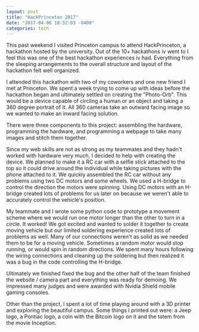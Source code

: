 ```yaml
---
layout: post
title: "HackPrinceton 2017"
date: "2017-04-06 18:32:03 -0400"
categories: tech
---
```


This past weekend I visited Princeton campus to attend HackPrinceton, a hackathon hosted by the university.
Out of the 10+ hackathons iv went to I feel this was one of the best hackathon experiences iv had. 
Everything from the sleeping arrangements to the overall structure and layout of the hackathon felt well organized.

<amp-img width="1000" height="558" layout="responsive" src="{{ site.baseurl }}/assets/images/resize_Princeton-2.jpg"></amp-img>

I attended this hackathon with two of my coworkers and one new friend I met at Princeton. We spent a week trying to
come up with ideas before the hackathon began and ultimately settled on creating the "Photo-Orb". This would be a device
capable of circling a human or an object and taking a 360 degree portrait of it. All 360 cameras take an outward facing 
image so we wanted to make an inward facing solution. 

There were three components to this project: assembling the hardware, programming the hardware,
and programming a webpage to take many images and stitch them together.

Since my web skills are not as strong as my teammates and they hadn't worked with hardware very much, I decided to 
help with creating the device. We planned to make it a RC car with a selfie stick attached to the top so it could 
drive around the individual while taking pictures with the phone attached to it. We quickly assembled the RC car 
without any problems using two DC motors and some wheels. We used a H-bridge to control the direction the motors 
were spinning. Using DC motors with an H-bridge created lots of problems for us later on because we weren't able 
to accurately control the vehicle's position.

<amp-img width="810" height="770" layout="responsive" src="{{ site.baseurl }}/assets/images/rsz_princeton-1.jpg"></amp-img>

My teammate and I wrote some python code to prototype a movement scheme where we would run one motor longer than 
the other to turn in a circle. It worked! We got excited and wanted to solder it together to create moving vehicle 
but our limited soldering experience created lots of problems as well. Many of our connections weren't as solid as 
we needed them to be for a moving vehicle. Sometimes a random motor would stop running, or would spin in random 
directions. We spent many hours following the wiring connections and cleaning up the soldering but then realized 
it was a bug in the code controlling the H-bridge. 

<amp-img width="810" height="910" layout="responsive" src="{{ site.baseurl }}/assets/images/rsz_princeton-3.jpg"></amp-img>

Ultimately we finished fixed the bug and the other half of the team finished the website / camera part and everything
was ready for demoing. We impressed many judges and were awarded with Nvidia Shield mobile gaming consoles.

Other than the project, I spent a lot of time playing around with a 3D printer and exploring the beautiful campus.
Some things I printed out were: a Jeep logo, a Pontiac logo, a coin with the Bitcoin logo on it and the totem from the movie
Inception. 

<amp-img width="1080" height="736" layout="responsive" src="{{ site.baseurl }}/assets/images/Princeton-4.jpg"></amp-img>
